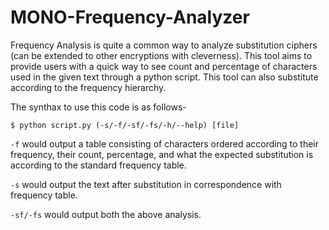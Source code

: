 # MONO-Frequency-Analyzer

Frequency Analysis is quite a common way to analyze substitution ciphers (can be extended to other encryptions with cleverness).  This tool aims to provide users 
with a quick way to see count and percentage of characters used in the  given text through a python script. This tool can also substitute according to the frequency hierarchy.


The synthax to use this code is as follows-
```
$ python script.py (-s/-f/-sf/-fs/-h/--help) [file]
```

```-f``` would output a table consisting of characters ordered according to their frequency, their count, percentage, and what the expected substitution is according to 
the standard frequency table.

```-s``` would output the text after substitution in correspondence with frequency table.

```-sf/-fs``` would output both the above analysis.
